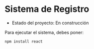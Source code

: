 <h1>Sistema de Registro</h1>

- Estado del proyecto: En construcción

Para ejecutar el sistema, debes poner:

```npm install react``` 
